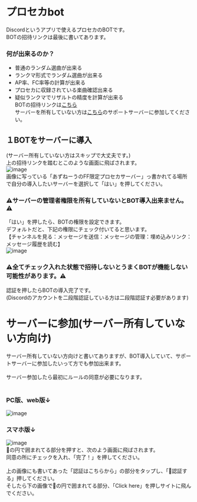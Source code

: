 # プロセカbot
Discordというアプリで使えるプロセカのBOTです。<br>
BOTの招待リンクは最後に書いてあります。
### 何が出来るのか？
- 普通のランダム選曲が出来る
- ランクマ形式でランダム選曲が出来る
- AP率、FC率等の計算が出来る
- プロセカに収録されている楽曲確認出来る
- 疑似ランクマでリザルトの精度を計算が出来る<br>
BOTの招待リンクは[こちら](https://discord.com/oauth2/authorize?client_id=1374468062815981610)<br>
サーバーを所有していない方は[こちら](https://discord.gg/cvD9dG5UjA)のサポートサーバーに参加してください。
## １BOTをサーバーに導入
(サーバー所有していない方はスキップで大丈夫です。)<br>
上の招待リンクを踏むとこのような画面に飛ばされます。<br>
![image](https://github.com/user-attachments/assets/7df97e83-b5b1-407c-a7a4-10b24d6c9a17)<br>
画像に写っている「あずねーうのFF限定プロセカサーバー」っ書かれてる場所で自分の導入したいサーバーを選択して「はい」を押してください。<br>
### :warning:サーバーの管理者権限を所有していないとBOT導入出来ません。:warning:
「はい」を押したら、BOTの権限を設定できます。<br>
デフォルトだと、下記の権限にチェック付いてると思います。<br>
【チャンネルを見る：メッセージを送信：メッセージの管理：埋め込みリンク：メッセージ履歴を読む】<br>
![image](https://github.com/user-attachments/assets/ddd94dfe-7611-45e4-a663-cbed96da429a)<br>
### :warning:全てチェック入れた状態で招待しないとうまくBOTが機能しない可能性があります。:warning:
認証を押したらBOTの導入完了です。<br>
(Discordのアカウントを二段階認証している方は二段階認証す必要があります)<br>
# サーバーに参加(サーバー所有していない方向け)
サーバー所有していない方向けと書いてありますが、BOT導入していて、サポートサーバーに参加したいって方でも参加出来ます。<br>
<br>
サーバー参加したら最初にルールの同意が必要になります。<br>
<br>
### PC版、web版↓
![image](https://github.com/user-attachments/assets/ea0e6a63-a45c-4b75-a752-72ede6d6e238)<br>
### スマホ版↓
![image](https://github.com/user-attachments/assets/e3c5b62b-3124-4cd9-8bfd-f13ceb43c236)<br>
:red_circle:の円で囲まれてる部分を押すと、次のよう画面に飛ばされます。<br>
同意の所にチェックを入れ、「完了！」を押してください。<br>
<br>
上の画像にも書いてあった「認証はこちらから」の部分をタップし、「:robot:認証する」押してください。<br>
そしたら下の画像で:red_circle:の円で囲まれてる部分、「Click here」を押しサイトに飛んでください。<br>
